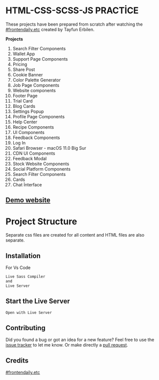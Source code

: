 # HTML-CSS-SCSS-JS PRACTİCE

These projects have been prepared from scratch after watching the [#frontendaily.etc](https://www.youtube.com/c/PROTOTURKCOM/featured) created by Tayfun Erbilen.

**Projects**
1. Search Filter Components
2. Wallet App
3. Support Page Components
4. Pricing
5. Share Post
6. Cookie Banner
7. Color Palette Generator  
8. Job Page Components
9. Website components
10. Footer Page
11. Trial Card
12. Blog Cards
13. Settings Popup
14. Profile Page Components
15. Help Center
16. Recipe Components
17. UI Components
18. Feedback Components
19. Log In
20. Safari Browser - macOS 11.0 Big Sur
21. CDN UI Components
22. Feedback Modal
23. Stock Website Components
24. Social Platform Components
25. Search Filter Components
26. Cards
27. Chat İnterface


## [Demo website](https://javascript-practices.vercel.app/)

# Project Structure

Separate css files are created for all content and HTML files are also separate.

## Installation

For Vs Code
```bash
Live Sass Compiler
and
Live Server
```

## Start the Live Server

```bash
Open with Live Server
```

## Contributing

Did you found a bug or got an idea for a new feature? Feel free to use the [issue tracker](https://github.com/RasulSonmez) to let me know. Or make directly a [pull request](https://github.com/hey-fk/javascript-practices/pulls).

## Credits

[#frontendaily.etc](https://www.youtube.com/c/PROTOTURKCOM/featured)
